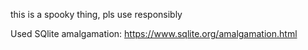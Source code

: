 this is a spooky thing, pls use responsibly

Used SQlite amalgamation:
https://www.sqlite.org/amalgamation.html